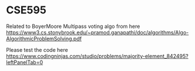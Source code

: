 # CSE595

Related to BoyerMoore Multipass voting algo from here
https://www3.cs.stonybrook.edu/~pramod.ganapathi/doc/algorithms/Algo-AlgorithmicProblemSolving.pdf

Please test the code here
https://www.codingninjas.com/studio/problems/majority-element_842495?leftPanelTab=0
